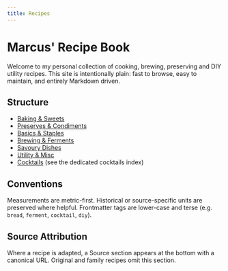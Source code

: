 ```yaml
---
title: Recipes
---
```


# Marcus' Recipe Book

Welcome to my personal collection of cooking, brewing, preserving and DIY utility recipes. This site is intentionally plain: fast to browse, easy to maintain, and entirely Markdown driven.

## Structure

- [Baking & Sweets](baking-sweets/bagels/)
- [Preserves & Condiments](preserves-condiments/apple-chutney/)
- [Basics & Staples](basics-staples/bechamel-sauce/)
- [Brewing & Ferments](brewing-ferments/adelscott-malt-liquor/)
- [Savoury Dishes](savoury-dishes/arancini-rice-balls/)
- [Utility & Misc](utility-misc/bean-soaking-pressure-cooking-guide/)
- [Cocktails](cocktails/) (see the dedicated cocktails index)

## Conventions

Measurements are metric-first. Historical or source-specific units are preserved where helpful. Frontmatter tags are lower-case and terse (e.g. `bread`, `ferment`, `cocktail`, `diy`).

## Source Attribution

Where a recipe is adapted, a Source section appears at the bottom with a canonical URL. Original and family recipes omit this section.
